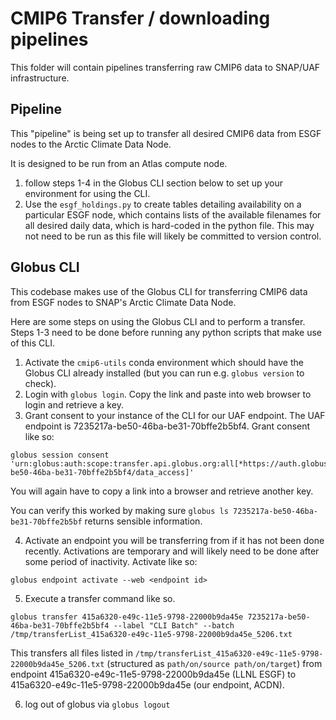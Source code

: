 # CMIP6 Transfer / downloading pipelines

This folder will contain pipelines transferring raw CMIP6 data to SNAP/UAF infrastructure. 

## Pipeline

This "pipeline" is being set up to transfer all desired CMIP6 data from ESGF nodes to the Arctic Climate Data Node. 

It is designed to be run from an Atlas compute node. 

1. follow steps 1-4 in the Globus CLI section below to set up your environment for using the CLI.
2. Use the `esgf_holdings.py` to create tables detailing availability on a particular ESGF node, which contains lists of the available filenames for all desired daily data, which is hard-coded in the python file. This may not need to be run as this file will likely be committed to version control. 


## Globus CLI

This codebase makes use of the Globus CLI for transferring CMIP6 data from ESGF nodes to SNAP's Arctic Climate Data Node.

Here are some steps on using the Globus CLI and to perform a transfer. Steps 1-3 need to be done before running any python scripts that make use of this CLI.

1. Activate the `cmip6-utils` conda environment which should have the Globus CLI already installed (but you can run e.g. `globus version` to check).
2. Login with `globus login`. Copy the link and paste into web browser to login and retrieve a key.
3. Grant consent to your instance of the CLI for our UAF endpoint. The UAF endpoint is 7235217a-be50-46ba-be31-70bffe2b5bf4. Grant consent like so:

```
globus session consent 'urn:globus:auth:scope:transfer.api.globus.org:all[*https://auth.globus.org/scopes/7235217a-be50-46ba-be31-70bffe2b5bf4/data_access]'
```

You will again have to copy a link into a browser and retrieve another key.

You can verify this worked by making sure `globus ls 7235217a-be50-46ba-be31-70bffe2b5bf` returns sensible information. 

4. Activate an endpoint you will be transferring from if it has not been done recently. Activations are temporary and will likely need to be done after some period of inactivity. Activate like so:

```
globus endpoint activate --web <endpoint id>
```

5. Execute a transfer command like so.

```
globus transfer 415a6320-e49c-11e5-9798-22000b9da45e 7235217a-be50-46ba-be31-70bffe2b5bf4 --label "CLI Batch" --batch /tmp/transferList_415a6320-e49c-11e5-9798-22000b9da45e_5206.txt
```

This transfers all files listed in `/tmp/transferList_415a6320-e49c-11e5-9798-22000b9da45e_5206.txt` (structured as `path/on/source path/on/target`) from endpoint 415a6320-e49c-11e5-9798-22000b9da45e (LLNL ESGF) to 415a6320-e49c-11e5-9798-22000b9da45e (our endpoint, ACDN).

6. log out of globus via `globus logout`

